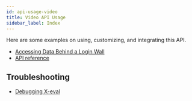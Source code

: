 ```yaml
---
id: api-usage-video
title: Video API Usage
sidebar_label: Index
---
```


Here are some examples on using, customizing, and integrating this API.

- [Accessing Data Behind a Login Wall](guides-data-behind-login)
- [API reference](api-video)

## Troubleshooting

- [Debugging X-eval](error-could-not-download-page#tips-on-debugging-x-eval-scripts)
